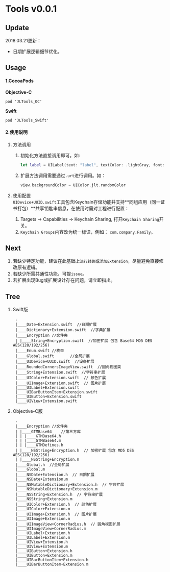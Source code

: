 # Tools v0.0.1

## Update
2018.03.21更新：

- 日期扩展逻辑细节优化。

## Usage  

#### 1.CocoaPods

**Objective-C**

```
pod 'JLTools_OC'
```

**Swift**

```
pod 'JLTools_Swift'
```



#### 2.使用说明

1. 方法调用

    1. 初始化方法直接调用即可。如:  

        ```Swift
        let label = UILabel(text: "label", textColor: .lightGray, font: UIFont.systemFont(ofSize: 18.0))
        ```
        
    2. 扩展方法调用需要通过`.urt`进行调用。如：

        ```Swift
        view.backgroundColor = UIColor.jlt.randomColor
        ```    
    
2. 使用配置  
`UIDevice+UUID.swift`工具包含Keychain存储功能并支持**同组应用（同一证书打包）**共享钥匙串信息，在使用时需对工程进行配置：

    1. Targets -> Capabilities -> Keychain Sharing, 打开`Keychain Sharing`开关。
    2. `Keychain Groups`内容改为统一标识，例如： `com.company.Family`。

## Next
1. 若缺少特定功能，建议在此基础上`进行封装`或`添加Extension`，尽量避免直接修改原有逻辑。
2. 若缺少所需共通性功能，可提`issue`。
3. 若扩展出现Bug或扩展设计存在问题，请立即指出。

	
## Tree
1. Swift版

		.
		|____Date+Extension.swift  //日期扩展
		|____Dictionary+Extension.swift  //字典扩展
		|____Encryption	//文件夹
		| |____String+Encryption.swift  //加密扩展 包含 Base64 MD5 DES AES(128/192/256)
		|____Enum.swift	//枚举
		|____Global.swift		//全局扩展
		|____UIDevice+UUID.swift  //设备扩展
		|____RoundedCornersImageView.swift  //圆角视图类
		|____String+Extension.swift  //字符串扩展
		|____UIColor+Extension.swift  // 颜色扩展
		|____UIImage+Extension.swift  // 图片扩展
		|____UILabel+Extension.swift
		|____UIBarButtonItem+Extension.swift
		|____UIButton+Extension.swift
		|____UIView+Extension.swift

2. Objective-C版

		.
		|____Encryption	//文件夹
		| |____GTMBase64	//第三方库
		| | |____GTMBase64.h		
		| | |____GTMBase64.m
		| | |____GTMDefines.h
		| |____NSString+Encryption.h  // 加密扩展 包含 MD5 DES AES(128/192/256) 
		| |____NSString+Encryption.m
		|____Global.h  //全局扩展
		|____Global.m
		|____NSDate+Extension.h  // 日期扩展
		|____NSDate+Extension.m
		|____NSMutableDictionary+Extension.h  // 字典扩展
		|____NSMutableDictionary+Extension.m
		|____NSString+Extension.h  // 字符串扩展
		|____NSString+Extension.m
		|____UIColor+Extension.h  // 颜色扩展
		|____UIColor+Extension.m
		|____UIImage+Extension.h  // 图片扩展
		|____UIImage+Extension.m
		|____UIImageView+CornerRadius.h  // 圆角视图扩展
		|____UIImageView+CornerRadius.m
		|____UILabel+Extension.h  
		|____UILabel+Extension.m
		|____UIView+Extension.h
		|____UIView+Extension.m
		|____UIButton+Extension.h
		|____UIButton+Extension.m
		|____UIBarButtonItem+Extension.h
		|____UIBarButtonItem+Extension.m


